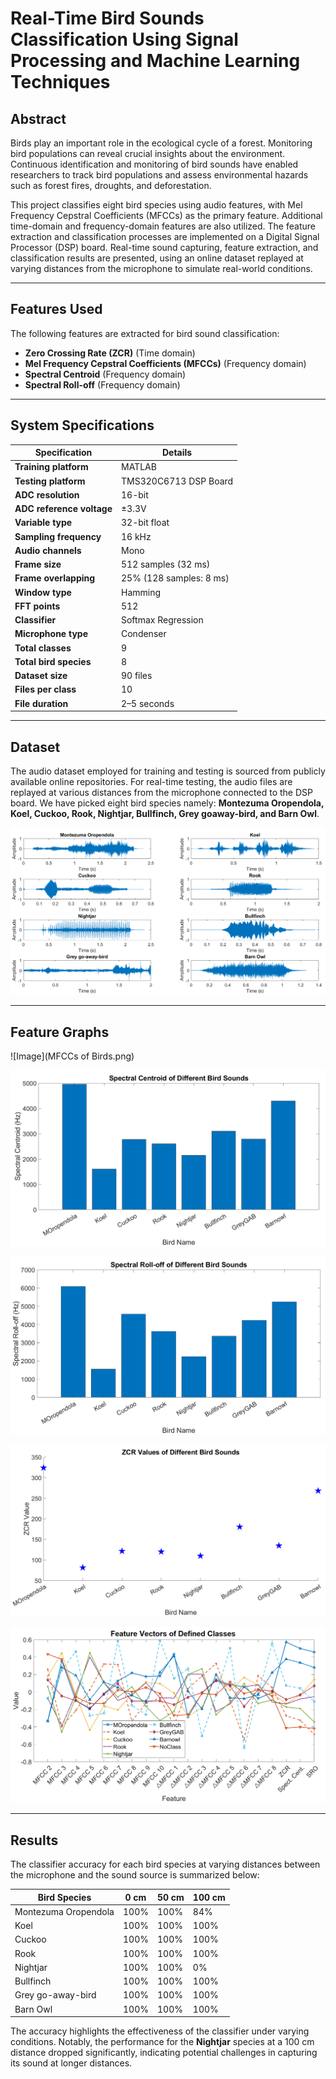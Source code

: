 # Real-Time Bird Sounds Classification Using Signal Processing and Machine Learning Techniques

## Abstract
Birds play an important role in the ecological cycle of a forest. Monitoring bird populations can reveal crucial insights about the environment. Continuous identification and monitoring of bird sounds have enabled researchers to track bird populations and assess environmental hazards such as forest fires, droughts, and deforestation. 

This project classifies eight bird species using audio features, with Mel Frequency Cepstral Coefficients (MFCCs) as the primary feature. Additional time-domain and frequency-domain features are also utilized. The feature extraction and classification processes are implemented on a Digital Signal Processor (DSP) board. Real-time sound capturing, feature extraction, and classification results are presented, using an online dataset replayed at varying distances from the microphone to simulate real-world conditions.

---

## Features Used
The following features are extracted for bird sound classification:
- **Zero Crossing Rate (ZCR)** (Time domain)
- **Mel Frequency Cepstral Coefficients (MFCCs)** (Frequency domain)
- **Spectral Centroid** (Frequency domain)
- **Spectral Roll-off** (Frequency domain)

---

## System Specifications
| **Specification**             | **Details**                  |
|--------------------------------|------------------------------|
| **Training platform**          | MATLAB                       |
| **Testing platform**           | TMS320C6713 DSP Board        |
| **ADC resolution**             | 16-bit                       |
| **ADC reference voltage**      | ±3.3V                        |
| **Variable type**              | 32-bit float                 |
| **Sampling frequency**         | 16 kHz                       |
| **Audio channels**             | Mono                         |
| **Frame size**                 | 512 samples (32 ms)          |
| **Frame overlapping**          | 25% (128 samples: 8 ms)      |
| **Window type**                | Hamming                      |
| **FFT points**                 | 512                          |
| **Classifier**                 | Softmax Regression           |
| **Microphone type**            | Condenser                    |
| **Total classes**              | 9                            |
| **Total bird species**         | 8                            |
| **Dataset size**               | 90 files                     |
| **Files per class**            | 10                           |
| **File duration**              | 2–5 seconds                  |

---

## Dataset
The audio dataset employed for training and testing is sourced from publicly available online repositories. For real-time testing, the audio files are replayed at various distances from the microphone connected to the DSP board. We have picked eight bird species namely: **Montezuma Oropendola, Koel, Cuckoo, Rook, Nightjar, Bullfinch, Grey goaway-bird, and Barn Owl**.

![Image](BIRDS_GRAPHS.png)

---

## Feature Graphs

![Image](MFCCs of Birds.png)

![Image](spectcentcmp.png)

![Image](srocmp.png)

![Image](zcr.png)

![Image](fv.png)

---

## Results

The classifier accuracy for each bird species at varying distances between the microphone and the sound source is summarized below:

| **Bird Species**          | **0 cm** | **50 cm** | **100 cm** |
|---------------------------|----------|-----------|------------|
| Montezuma Oropendola      | 100%     | 100%      | 84%        |
| Koel                      | 100%     | 100%      | 100%       |
| Cuckoo                    | 100%     | 100%      | 100%       |
| Rook                      | 100%     | 100%      | 100%       |
| Nightjar                  | 100%     | 100%      | 0%         |
| Bullfinch                 | 100%     | 100%      | 100%       |
| Grey go-away-bird         | 100%     | 100%      | 100%       |
| Barn Owl                  | 100%     | 100%      | 100%       |

The accuracy highlights the effectiveness of the classifier under varying conditions. Notably, the performance for the **Nightjar** species at a 100 cm distance dropped significantly, indicating potential challenges in capturing its sound at longer distances.
